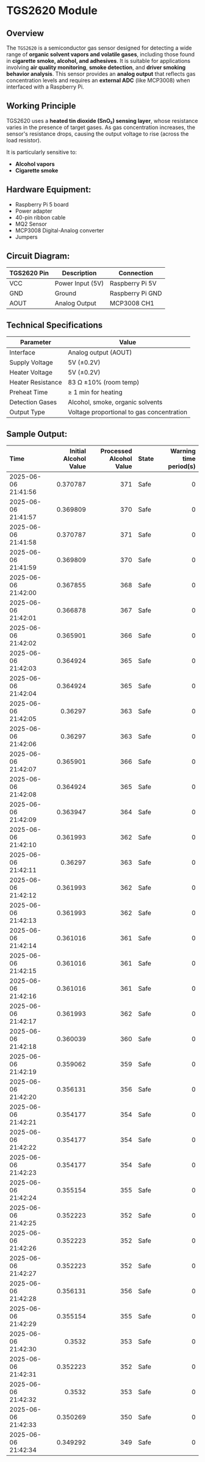 # TGS2620 Module #

## Overview

The `TGS2620` is a semiconductor gas sensor designed for detecting a wide range of **organic solvent vapors and volatile gases**, including those found in **cigarette smoke, alcohol, and adhesives**. It is suitable for applications involving **air quality monitoring**, **smoke detection**, and **driver smoking behavior analysis**. This sensor provides an **analog output** that reflects gas concentration levels and requires an **external ADC** (like MCP3008) when interfaced with a Raspberry Pi.

## Working Principle

TGS2620 uses a **heated tin dioxide (SnO₂) sensing layer**, whose resistance varies in the presence of target gases. As gas concentration increases, the sensor's resistance drops, causing the output voltage to rise (across the load resistor).

It is particularly sensitive to:
- **Alcohol vapors**
- **Cigarette smoke**

## Hardware Equipment:

- Raspberry Pi 5 board
- Power adapter
- 40-pin ribbon cable
- MQ2 Sensor
- MCP3008 Digital-Analog converter
- Jumpers

## Circuit Diagram:

| TGS2620 Pin | Description        | Connection                   |
|-------------|--------------------|-------------------------------|
| VCC         | Power Input (5V)   | Raspberry Pi 5V   |
| GND         | Ground             | Raspberry Pi GND  |
| AOUT        | Analog Output      | MCP3008 CH1       |


## Technical Specifications

| Parameter         | Value                                      |
|-------------------|--------------------------------------------|
| Interface         | Analog output (AOUT)                       |
| Supply Voltage    | 5V (±0.2V)                                 |
| Heater Voltage    | 5V (±0.2V)                                 |
| Heater Resistance | 83 Ω ±10% (room temp)                      |
| Preheat Time      | ≥ 1 min for heating                        |
| Detection Gases   | Alcohol, smoke, organic solvents           |
| Output Type       | Voltage proportional to gas concentration  |


## Sample Output:
| Time                |   Initial Alcohol Value |   Processed Alcohol Value | State   |   Warning time period(s) |
|:--------------------|------------------------:|--------------------------:|:--------|-------------------------:|
| 2025-06-06 21:41:56 |                0.370787 |                       371 | Safe    |                        0 |
| 2025-06-06 21:41:57 |                0.369809 |                       370 | Safe    |                        0 |
| 2025-06-06 21:41:58 |                0.370787 |                       371 | Safe    |                        0 |
| 2025-06-06 21:41:59 |                0.369809 |                       370 | Safe    |                        0 |
| 2025-06-06 21:42:00 |                0.367855 |                       368 | Safe    |                        0 |
| 2025-06-06 21:42:01 |                0.366878 |                       367 | Safe    |                        0 |
| 2025-06-06 21:42:02 |                0.365901 |                       366 | Safe    |                        0 |
| 2025-06-06 21:42:03 |                0.364924 |                       365 | Safe    |                        0 |
| 2025-06-06 21:42:04 |                0.364924 |                       365 | Safe    |                        0 |
| 2025-06-06 21:42:05 |                0.36297  |                       363 | Safe    |                        0 |
| 2025-06-06 21:42:06 |                0.36297  |                       363 | Safe    |                        0 |
| 2025-06-06 21:42:07 |                0.365901 |                       366 | Safe    |                        0 |
| 2025-06-06 21:42:08 |                0.364924 |                       365 | Safe    |                        0 |
| 2025-06-06 21:42:09 |                0.363947 |                       364 | Safe    |                        0 |
| 2025-06-06 21:42:10 |                0.361993 |                       362 | Safe    |                        0 |
| 2025-06-06 21:42:11 |                0.36297  |                       363 | Safe    |                        0 |
| 2025-06-06 21:42:12 |                0.361993 |                       362 | Safe    |                        0 |
| 2025-06-06 21:42:13 |                0.361993 |                       362 | Safe    |                        0 |
| 2025-06-06 21:42:14 |                0.361016 |                       361 | Safe    |                        0 |
| 2025-06-06 21:42:15 |                0.361016 |                       361 | Safe    |                        0 |
| 2025-06-06 21:42:16 |                0.361016 |                       361 | Safe    |                        0 |
| 2025-06-06 21:42:17 |                0.361993 |                       362 | Safe    |                        0 |
| 2025-06-06 21:42:18 |                0.360039 |                       360 | Safe    |                        0 |
| 2025-06-06 21:42:19 |                0.359062 |                       359 | Safe    |                        0 |
| 2025-06-06 21:42:20 |                0.356131 |                       356 | Safe    |                        0 |
| 2025-06-06 21:42:21 |                0.354177 |                       354 | Safe    |                        0 |
| 2025-06-06 21:42:22 |                0.354177 |                       354 | Safe    |                        0 |
| 2025-06-06 21:42:23 |                0.354177 |                       354 | Safe    |                        0 |
| 2025-06-06 21:42:24 |                0.355154 |                       355 | Safe    |                        0 |
| 2025-06-06 21:42:25 |                0.352223 |                       352 | Safe    |                        0 |
| 2025-06-06 21:42:26 |                0.352223 |                       352 | Safe    |                        0 |
| 2025-06-06 21:42:27 |                0.352223 |                       352 | Safe    |                        0 |
| 2025-06-06 21:42:28 |                0.356131 |                       356 | Safe    |                        0 |
| 2025-06-06 21:42:29 |                0.355154 |                       355 | Safe    |                        0 |
| 2025-06-06 21:42:30 |                0.3532   |                       353 | Safe    |                        0 |
| 2025-06-06 21:42:31 |                0.352223 |                       352 | Safe    |                        0 |
| 2025-06-06 21:42:32 |                0.3532   |                       353 | Safe    |                        0 |
| 2025-06-06 21:42:33 |                0.350269 |                       350 | Safe    |                        0 |
| 2025-06-06 21:42:34 |                0.349292 |                       349 | Safe    |                        0 |



